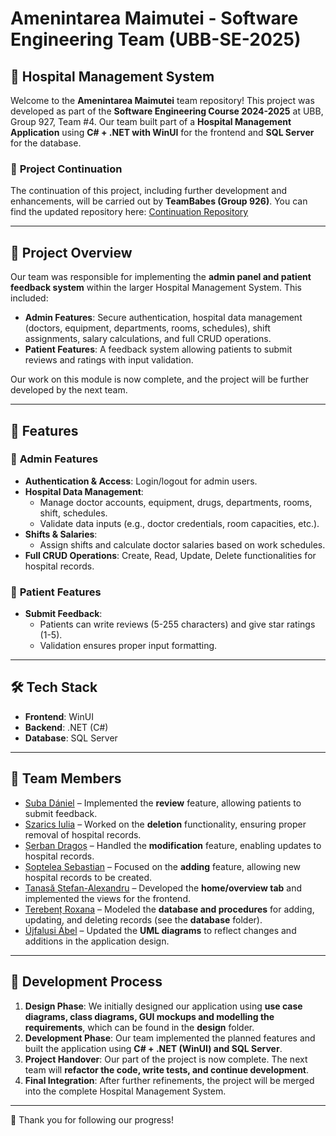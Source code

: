 # Amenintarea Maimutei - Software Engineering Team (UBB-SE-2025)

## 🏥 Hospital Management System
Welcome to the **Amenintarea Maimutei** team repository! This project was developed as part of the **Software Engineering Course 2024-2025** at UBB, Group 927, Team #4. Our team built part of a **Hospital Management Application** using **C# + .NET with WinUI** for the frontend and **SQL Server** for the database.

### 🔄 **Project Continuation**
The continuation of this project, including further development and enhancements, will be carried out by **TeamBabes (Group 926)**. You can find the updated repository here: [Continuation Repository](https://github.com/SDarius22/UBB-SE-2025-TeamBabes-From-AmenintareaMaimutei)

---

## 📌 Project Overview  
Our team was responsible for implementing the **admin panel and patient feedback system** within the larger Hospital Management System. This included:  
- **Admin Features**: Secure authentication, hospital data management (doctors, equipment, departments, rooms, schedules), shift assignments, salary calculations, and full CRUD operations.
- **Patient Features**: A feedback system allowing patients to submit reviews and ratings with input validation.  

Our work on this module is now complete, and the project will be further developed by the next team.  

---

## 🚀 Features  
### 🔹 **Admin Features**  
- **Authentication & Access**: Login/logout for admin users.  
- **Hospital Data Management**:  
  - Manage doctor accounts, equipment, drugs, departments, rooms, shift, schedules.  
  - Validate data inputs (e.g., doctor credentials, room capacities, etc.).  
- **Shifts & Salaries**:  
  - Assign shifts and calculate doctor salaries based on work schedules.  
- **Full CRUD Operations**: Create, Read, Update, Delete functionalities for hospital records.  

### 🔹 **Patient Features**  
- **Submit Feedback**:  
  - Patients can write reviews (5-255 characters) and give star ratings (1-5).  
  - Validation ensures proper input formatting.  

---

## 🛠️ Tech Stack  
- **Frontend**: WinUI  
- **Backend**: .NET (C#)  
- **Database**: SQL Server  

---

## 👥 Team Members  
- [Suba Dániel](https://github.com/danisuba10) – Implemented the **review** feature, allowing patients to submit feedback.  
- [Szarics Iulia](https://github.com/iuliaszarics) – Worked on the **deletion** functionality, ensuring proper removal of hospital records.  
- [Șerban Dragoș](https://github.com/dragos06) – Handled the **modification** feature, enabling updates to hospital records.  
- [Șoptelea Sebastian](https://github.com/dosqas) – Focused on the **adding** feature, allowing new hospital records to be created.  
- [Tanasă Ștefan-Alexandru](https://github.com/Jevan2004) – Developed the **home/overview tab** and implemented the views for the frontend.  
- [Terebenț Roxana](https://github.com/TereRoxy) – Modeled the **database and procedures** for adding, updating, and deleting records (see the **database** folder).  
- [Újfalusi Ábel](https://github.com/UjfalusiAbel) – Updated the **UML diagrams** to reflect changes and additions in the application design.

---

## 📅 Development Process  
1. **Design Phase**: We initially designed our application using **use case diagrams, class diagrams, GUI mockups and modelling the requirements**, which can be found in the **design** folder.  
2. **Development Phase**: Our team implemented the planned features and built the application using **C# + .NET (WinUI) and SQL Server**.  
3. **Project Handover**: Our part of the project is now complete. The next team will **refactor the code, write tests, and continue development**.  
4. **Final Integration**: After further refinements, the project will be merged into the complete Hospital Management System.  

---

🎯 Thank you for following our progress!
